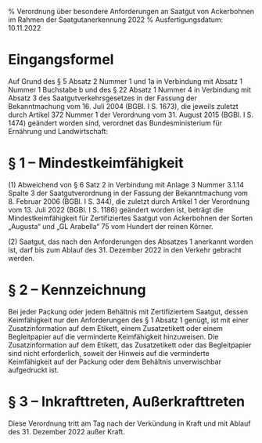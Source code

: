 % Verordnung über besondere Anforderungen an Saatgut von Ackerbohnen im Rahmen der Saatgutanerkennung 2022
% Ausfertigungsdatum: 10.11.2022
 
# Eingangsformel

Auf Grund des § 5 Absatz 2 Nummer 1 und 1a in Verbindung mit Absatz 1 Nummer 1 Buchstabe b und des § 22 Absatz 1 Nummer 4 in Verbindung mit Absatz 3 des Saatgutverkehrsgesetzes in der Fassung der Bekanntmachung vom 16. Juli 2004 (BGBl. I S. 1673), die jeweils zuletzt durch Artikel 372 Nummer 1 der Verordnung vom 31. August 2015 (BGBl. I S. 1474) geändert worden sind, verordnet das Bundesministerium für Ernährung und Landwirtschaft:

# § 1 – Mindestkeimfähigkeit

(1) Abweichend von § 6 Satz 2 in Verbindung mit Anlage 3 Nummer 3.1.14 Spalte 3 der Saatgutverordnung in der Fassung der Bekanntmachung vom 8. Februar 2006 (BGBl. I S. 344), die zuletzt durch Artikel 1 der Verordnung vom 13. Juli 2022 (BGBl. I S. 1186) geändert worden ist, beträgt die Mindestkeimfähigkeit für Zertifiziertes Saatgut von Ackerbohnen der Sorten „Augusta“ und „GL Arabella“ 75 vom Hundert der reinen Körner.

(2) Saatgut, das nach den Anforderungen des Absatzes 1 anerkannt worden ist, darf bis zum Ablauf des 31. Dezember 2022 in den Verkehr gebracht werden.

# § 2 – Kennzeichnung

Bei jeder Packung oder jedem Behältnis mit Zertifiziertem Saatgut, dessen Keimfähigkeit nur den Anforderungen des § 1 Absatz 1 genügt, ist mit einer Zusatzinformation auf dem Etikett, einem Zusatzetikett oder einem Begleitpapier auf die verminderte Keimfähigkeit hinzuweisen. Die Zusatzinformation auf dem Etikett, das Zusatzetikett oder das Begleitpapier sind nicht erforderlich, soweit der Hinweis auf die verminderte Keimfähigkeit auf der Packung oder dem Behältnis unverwischbar aufgedruckt ist.

# § 3 – Inkrafttreten, Außerkrafttreten

Diese Verordnung tritt am Tag nach der Verkündung in Kraft und mit Ablauf des 31. Dezember 2022 außer Kraft.
